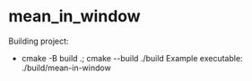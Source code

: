 # mean_in_window

Building project:
- cmake -B build .; cmake --build ./build
Example executable: ./build/mean-in-window